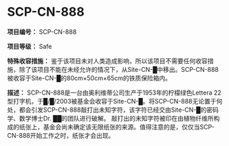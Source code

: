 # SCP-CN-888

**项目编号：** SCP-CN-888

**项目等级：** Safe

**特殊收容措施：** 鉴于该项目未对人类造成影响，所以该项目不需要任何收容措施，除了该项目不能在未经允许的情况下，从Site-CN-█中移出。SCP-CN-888被收容于Site-CN-█的80cm×50cm×65cm的铁质保险箱内。

**描述：** SCP-CN-888是一台由奥利维蒂公司生产于1953年的柠檬绿色Lettera 22型打字机，于█/█/2003被基金会收容于Site-CN-█。将SCP-CN-888无论置于何处，都会引发SCP-CN-888敲打出未知字符，该字符已经交由Site-CN-█的密码学、数学博士Dr. ██的团队进行破解。
敲打出的未知字符被印在由植物纤维所构成的纸张上，基金会尚未确定该无限纸张的来源。值得注意的是，仅仅当SCP-CN-888开始工作之时，纸张才会出现。







